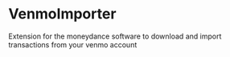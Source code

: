 # VenmoImporter
Extension for the moneydance software to download and import transactions from your venmo account
